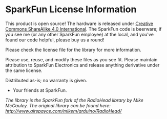 SparkFun License Information
=============================

This product is open source! 
The hardware is released under [Creative Commons ShareAlike 4.0 International](https://creativecommons.org/licenses/by-sa/4.0/).
The SparkFun code is beerware; if you see me (or any other SparkFun employee) at the local, and you've found our code helpful, please buy us a round!

Please check the license file for the library for more information. 

Please use, reuse, and modify these files as you see fit. Please maintain attribution to SparkFun Electronics and release anything derivative under the same license.

Distributed as-is; no warranty is given.

- Your friends at SparkFun.

_The library is the SparkFun fork of the RadioHead library by Mike McCauley. The original library can be found here: http://www.airspayce.com/mikem/arduino/RadioHead/_
